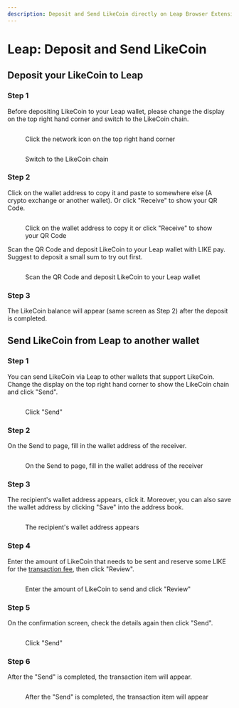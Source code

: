 ```yaml
---
description: Deposit and Send LikeCoin directly on Leap Browser Extension wallet
---
```


# Leap: Deposit and Send LikeCoin

## **Deposit your LikeCoin to Leap**

### Step 1

Before depositing LikeCoin to your Leap wallet, please change the display on the top right hand corner and switch to the LikeCoin chain.

<figure><img src="../../../.gitbook/assets/leap deposit 1.png" alt=""><figcaption><p>Click the network icon on the top right hand corner</p></figcaption></figure>

<figure><img src="../../../.gitbook/assets/leap deposit 2.png" alt=""><figcaption><p>Switch to the LikeCoin chain</p></figcaption></figure>

### Step 2

Click on the wallet address to copy it and paste to somewhere else (A crypto exchange or another wallet). Or click "Receive" to show your QR Code.

<figure><img src="../../../.gitbook/assets/leap deposit 3.png" alt=""><figcaption><p>Click on the wallet address to copy it or click "Receive" to show your QR Code</p></figcaption></figure>

Scan the QR Code and deposit LikeCoin to your Leap wallet with LIKE pay. Suggest to deposit a small sum to try out first.

<figure><img src="../../../.gitbook/assets/leap deposit 4.png" alt=""><figcaption><p>Scan the QR Code and deposit LikeCoin to your Leap wallet</p></figcaption></figure>

### Step 3

The LikeCoin balance will appear (same screen as Step 2) after the deposit is completed.

## Send LikeCoin from Leap to another wallet

### Step 1

You can send LikeCoin via Leap to other wallets that support LikeCoin. Change the display on the top right hand corner to show the LikeCoin chain and click "Send".

<figure><img src="../../../.gitbook/assets/leap send 1.png" alt=""><figcaption><p>Click "Send"</p></figcaption></figure>

### Step 2

On the Send to page, fill in the wallet address of the receiver.

<figure><img src="../../../.gitbook/assets/leap send 2.png" alt=""><figcaption><p>On the Send to page, fill in the wallet address of the receiver</p></figcaption></figure>

### Step 3

The recipient's wallet address appears, click it. Moreover, you can also save the wallet address by clicking "Save" into the address book.

<figure><img src="../../../.gitbook/assets/leap send 3.png" alt=""><figcaption><p>The recipient's wallet address appears</p></figcaption></figure>

### Step 4

Enter the amount of LikeCoin that needs to be sent and reserve some LIKE for the [transaction fee](../transaction-fee.md), then click "Review".

<figure><img src="../../../.gitbook/assets/leap send 4.png" alt=""><figcaption><p>Enter the amount of LikeCoin to send and click "Review"</p></figcaption></figure>

### Step 5

On the confirmation screen, check the details again then click "Send".

<figure><img src="../../../.gitbook/assets/leap send 5.png" alt=""><figcaption><p>Click "Send"</p></figcaption></figure>

### Step 6

After the "Send" is completed, the transaction item will appear.

<figure><img src="../../../.gitbook/assets/leap send 6.png" alt=""><figcaption><p>After the "Send" is completed, the transaction item will appear</p></figcaption></figure>
